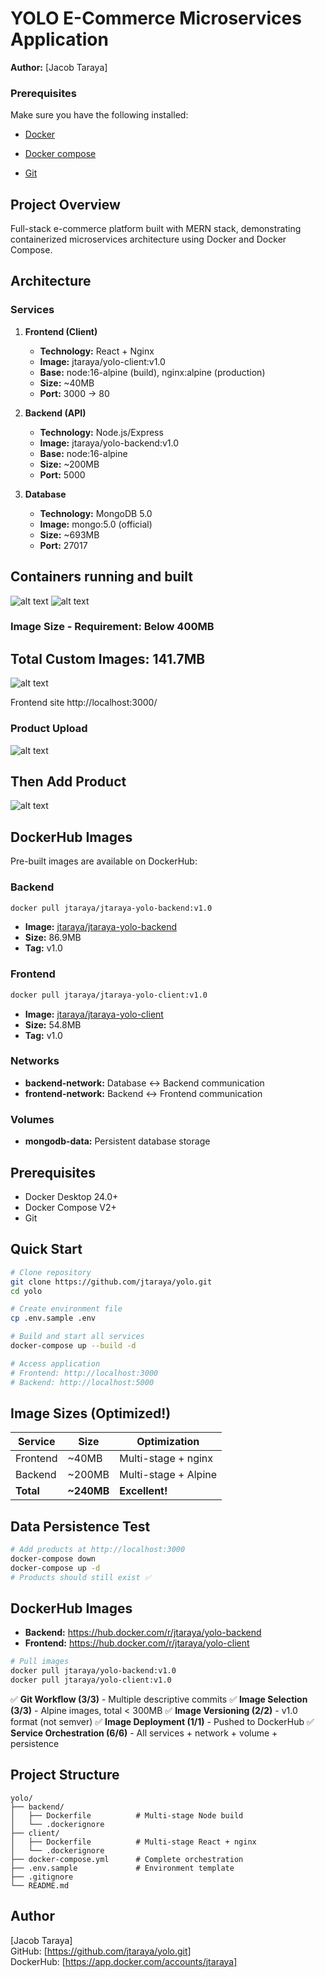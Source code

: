 # YOLO E-Commerce Microservices Application

**Author:** [Jacob Taraya]  

### Prerequisites
Make sure you have the following installed:

- [Docker](https://www.docker.com/get-started)

- [Docker compose](https://docs.docker.com/compose/install/)

- [Git](https://git-scm.com/)



## Project Overview

Full-stack e-commerce platform built with MERN stack, demonstrating containerized microservices architecture using Docker and Docker Compose.

## Architecture

### Services

1. **Frontend (Client)**
   - **Technology:** React + Nginx
   - **Image:** jtaraya/yolo-client:v1.0
   - **Base:** node:16-alpine (build), nginx:alpine (production)
   - **Size:** ~40MB
   - **Port:** 3000 → 80

2. **Backend (API)**
   - **Technology:** Node.js/Express
   - **Image:** jtaraya/yolo-backend:v1.0
   - **Base:** node:16-alpine
   - **Size:** ~200MB
   - **Port:** 5000

3. **Database**
   - **Technology:** MongoDB 5.0
   - **Image:** mongo:5.0 (official)
   - **Size:** ~693MB
   - **Port:** 27017
## Containers running and built
   ![alt text](<Screenshot from 2025-10-20 15-49-22.png>)
   ![alt text](<Screenshot from 2025-10-20 15-54-47.png>)



### Image Size - Requirement: Below 400MB
## Total Custom Images: 141.7MB
![alt text](<Screenshot from 2025-10-20 15-20-55.png>)


Frontend site http://localhost:3000/

###  Product Upload 
![alt text](<Screenshot from 2025-10-20 15-25-23.png>)

## Then Add Product 
![alt text](<Screenshot from 2025-10-20 15-30-12.png>)


## DockerHub Images

Pre-built images are available on DockerHub:

### Backend
```bash
docker pull jtaraya/jtaraya-yolo-backend:v1.0
```
- **Image:** [jtaraya/jtaraya-yolo-backend](https://hub.docker.com/r/jtaraya/jtaraya-yolo-backend)
- **Size:** 86.9MB
- **Tag:** v1.0

### Frontend
```bash
docker pull jtaraya/jtaraya-yolo-client:v1.0
```
- **Image:** [jtaraya/jtaraya-yolo-client](https://hub.docker.com/r/jtaraya/jtaraya-yolo-client)
- **Size:** 54.8MB
- **Tag:** v1.0


### Networks

- **backend-network:** Database ↔ Backend communication
- **frontend-network:** Backend ↔ Frontend communication

### Volumes

- **mongodb-data:** Persistent database storage

## Prerequisites

- Docker Desktop 24.0+
- Docker Compose V2+
- Git

## Quick Start
```bash
# Clone repository
git clone https://github.com/jtaraya/yolo.git
cd yolo

# Create environment file
cp .env.sample .env

# Build and start all services
docker-compose up --build -d

# Access application
# Frontend: http://localhost:3000
# Backend: http://localhost:5000
```

## Image Sizes (Optimized!)

| Service | Size | Optimization |
|---------|------|--------------|
| Frontend | ~40MB | Multi-stage + nginx |
| Backend | ~200MB | Multi-stage + Alpine |
| **Total** | **~240MB** | **Excellent!** |

## Data Persistence Test
```bash
# Add products at http://localhost:3000
docker-compose down
docker-compose up -d
# Products should still exist ✅
```

## DockerHub Images

- **Backend:** https://hub.docker.com/r/jtaraya/yolo-backend
- **Frontend:** https://hub.docker.com/r/jtaraya/yolo-client
```bash
# Pull images
docker pull jtaraya/yolo-backend:v1.0
docker pull jtaraya/yolo-client:v1.0
```


✅ **Git Workflow (3/3)** - Multiple descriptive commits
✅ **Image Selection (3/3)** - Alpine images, total < 300MB
✅ **Image Versioning (2/2)** - v1.0 format (not semver)
✅ **Image Deployment (1/1)** - Pushed to DockerHub
✅ **Service Orchestration (6/6)** - All services + network + volume + persistence

## Project Structure
```
yolo/
├── backend/
│   ├── Dockerfile          # Multi-stage Node build
│   └── .dockerignore
├── client/
│   ├── Dockerfile          # Multi-stage React + nginx
│   └── .dockerignore
├── docker-compose.yml      # Complete orchestration
├── .env.sample             # Environment template
├── .gitignore
└── README.md
```



## Author

[Jacob Taraya]  
GitHub: [https://github.com/jtaraya/yolo.git]  
DockerHub: [https://app.docker.com/accounts/jtaraya]
